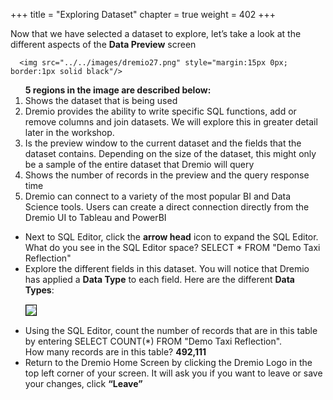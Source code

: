 +++
title = "Exploring Dataset"
chapter = true
weight = 402
+++

<div style="text-align: left">
    Now that we have selected a dataset to explore, let’s take a look at the different aspects of the <b>Data Preview</b> screen
 <br/>
  
      <img src="../../images/dremio27.png" style="margin:15px 0px; border:1px solid black"/>
<ol> 
<b>5 regions in the image are described below:</b>
<li>
Shows the dataset that is being used</li>
<li>Dremio provides the ability to write specific SQL functions, add or remove columns and join datasets.  We will explore this in greater detail later in the workshop. 
</li><li>Is the preview window to the current dataset and the fields that the dataset contains.  Depending on the size of the dataset, this might only be a sample of the entire dataset that Dremio will query
</li><li>Shows the number of records in the preview and the query response time
<li>Dremio can connect to a variety of the most popular BI and Data Science tools.  Users can create a direct connection directly from the Dremio UI to Tableau and PowerBI

</li>
</ol>
<ul>
        <li> Next to SQL Editor, click the <b>arrow head</b> icon to expand the SQL Editor.  
</li>
      What do you see in the SQL Editor space? SELECT * FROM "Demo Taxi Reflection"

<li>  Explore the different fields in this dataset. You will notice that Dremio has applied a <b>Data Type</b> to each field.  Here are the different <b>Data Types</b>:
</li>
        <img src="../../images/dremio29.png" style="margin:15px 0px; border:1px solid black"/>
        <li>Using the SQL Editor, count the number of records that are in this table by entering SELECT COUNT(*) FROM "Demo Taxi Reflection". </li>
        How many records are in this table? <b>492,111</b>

<li>Return to the Dremio Home Screen by clicking the Dremio Logo in the top left corner of your screen.  It will ask you if you want to leave or save your changes, click <b>“Leave”</b>
            
</li>
</ul>
        
</div>
